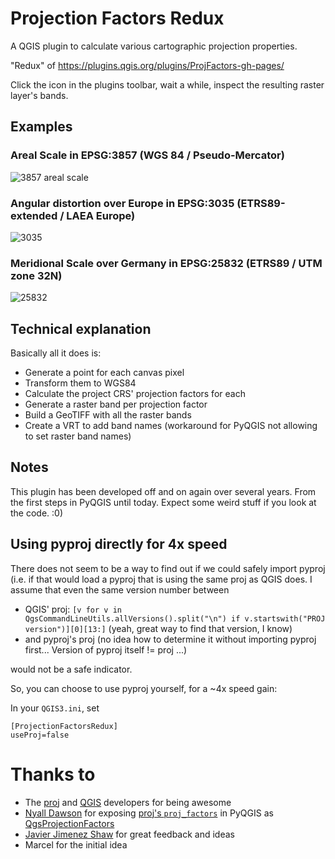 # Projection Factors Redux
A QGIS plugin to calculate various cartographic projection properties.

"Redux" of https://plugins.qgis.org/plugins/ProjFactors-gh-pages/

Click the icon in the plugins toolbar, wait a while, inspect the resulting raster layer's bands.

## Examples
### Areal Scale in EPSG:3857 (WGS 84 / Pseudo-Mercator)
![3857 areal scale](https://github.com/user-attachments/assets/57a1b919-d764-4432-9280-214d0ffaa1d6)

### Angular distortion over Europe in EPSG:3035 (ETRS89-extended / LAEA Europe)
![3035](https://github.com/user-attachments/assets/d656448c-9890-4aed-b771-8eb046abca36)

### Meridional Scale over Germany in EPSG:25832 (ETRS89 / UTM zone 32N)
![25832](https://github.com/user-attachments/assets/8de5e4cc-e7c2-4f20-a31f-e69903bf90a5)


## Technical explanation
Basically all it does is:
- Generate a point for each canvas pixel
- Transform them to WGS84
- Calculate the project CRS' projection factors for each
- Generate a raster band per projection factor
- Build a GeoTIFF with all the raster bands
- Create a VRT to add band names (workaround for PyQGIS not allowing to set raster band names)

## Notes
This plugin has been developed off and on again over several years.
From the first steps in PyQGIS until today.
Expect some weird stuff if you look at the code.
:0)

## Using pyproj directly for 4x speed

There does not seem to be a way to find out if we could safely import pyproj (i.e. if that would load a pyproj that is
using the same proj as QGIS does. I assume that even the same version number between

- QGIS' proj: `[v for v in QgsCommandLineUtils.allVersions().split("\n") if v.startswith("PROJ version")][0][13:]` (yeah, great way to find that version, I know)
- and pyproj's proj (no idea how to determine it without importing pyproj first... Version of pyproj itself != proj ...)

would not be a safe indicator.

So, you can choose to use pyproj yourself, for a ~4x speed gain:

In your `QGIS3.ini`, set

```
[ProjectionFactorsRedux]
useProj=false
```

# Thanks to
- The [proj](https://proj.org/) and [QGIS](https://www.qgis.org/) developers for being awesome
- [Nyall Dawson](https://north-road.com/) for exposing [proj's `proj_factors`](https://proj.org/en/latest/development/reference/functions.html#c.proj_factors) in PyQGIS as [QgsProjectionFactors](https://qgis.org/pyqgis/master/core/QgsProjectionFactors.html)
- [Javier Jimenez Shaw](https://javier.jimenezshaw.com/) for great feedback and ideas
- Marcel for the initial idea